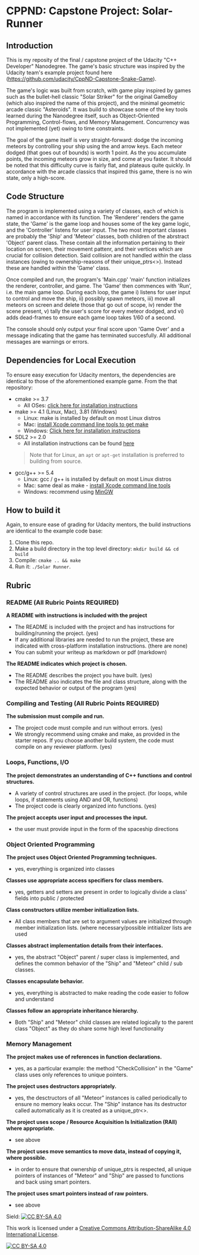 # CPPND: Capstone Project: Solar-Runner

## Introduction

This is my reposity of the final / capstone project of the Udacity "C++ Developer" Nanodegree. The game's basic structure was inspired by the Udacity team's example project found here (https://github.com/udacity/CppND-Capstone-Snake-Game). 

The game's logic was built from scratch, with game play inspired by games such as the bullet-hell classic "Solar Striker" for the original GameBoy (which also inspired the name of this project), and the minimal geometric arcade classic "Asteroids". It was build to showcase some of the key tools learned during the Nanodegree itself, such as Object-Oriented Programming, Control-flows, and Memory Management. Concurrency was not implemented (yet) owing to time constraints.

The goal of the game itself is very straight-forward: dodge the incoming meteors by controlling your ship using the <left> and <right> arrow keys. Each meteor dodged (that goes out of bounds) is worth 1 point. As the you accumulate points, the incoming meteors grow in size, and come at you faster. It should be noted that this difficulty curve is fairly flat, and plateaus quite quickly. In accordance with the arcade classics that inspired this game, there is no win state, only a high-score. 

## Code Structure

The program is implemented using a variety of classes, each of which is named in accordance with its function. The 'Renderer' renders the game state, the 'Game' is the game loop and houses some of the key game logic, and the 'Controller' listens for user input. The two most important classes are probably the 'Ship' and 'Meteor' classes, both children of the abrstract 'Object' parent class. These contain all the information pertaining to their location on screen, their movement pattenr, and their vertices which are crucial for collision detection. Said collision are not handled *within* the class instances (owing to ownership-reasons of their unique_ptrs<>). Instead these are handled within the 'Game' class.

Once compiled and run, the program's 'Main.cpp' 'main' function initializes the renderer, controller, and game. The 'Game' then commences with 'Run', i.e. the main game loop. During each loop, the game i) listens for user input to control and move the ship, ii) possibly spawn meteors, iii) move all meteors on screen and delete those that go out of scope, iv) render the scene present, v) tally the user's score for every meteor dodged, and vi) adds dead-frames to ensure each game loop takes 1/60 of a second.  

The console should only output your final score upon 'Game Over' and a message indicating that the game has terminated succesfully. All additional messages are warnings or errors.

## Dependencies for Local Execution

To ensure easy execution for Udacity mentors, the dependencies are identical to those of the aforementioned example game. From the that repository:

* cmake >= 3.7
  * All OSes: [click here for installation instructions](https://cmake.org/install/)
* make >= 4.1 (Linux, Mac), 3.81 (Windows)
  * Linux: make is installed by default on most Linux distros
  * Mac: [install Xcode command line tools to get make](https://developer.apple.com/xcode/features/)
  * Windows: [Click here for installation instructions](http://gnuwin32.sourceforge.net/packages/make.htm)
* SDL2 >= 2.0
  * All installation instructions can be found [here](https://wiki.libsdl.org/Installation)
  >Note that for Linux, an `apt` or `apt-get` installation is preferred to building from source. 
* gcc/g++ >= 5.4
  * Linux: gcc / g++ is installed by default on most Linux distros
  * Mac: same deal as make - [install Xcode command line tools](https://developer.apple.com/xcode/features/)
  * Windows: recommend using [MinGW](http://www.mingw.org/)

## How to build it

Again, to ensure ease of grading for Udacity mentors, the build instructions are identical to the example code base:

1. Clone this repo.
2. Make a build directory in the top level directory: `mkdir build && cd build`
3. Compile: `cmake .. && make`
4. Run it: `./Solar Runner`.

## Rubric

### README (All Rubric Points REQUIRED)

**A README with instructions is included with the project**
* The README is included with the project and has instructions for building/running the project. (yes)
* If any additional libraries are needed to run the project, these are indicated with cross-platform installation instructions. (there are none)
* You can submit your writeup as markdown or pdf (markdown)

**The README indicates which project is chosen.**
* The README describes the project you have built.  (yes)
* The README also indicates the file and class structure, along with the expected behavior or output of the program (yes)

### Compiling and Testing (All Rubric Points REQUIRED)

**The submission must compile and run.**
* The project code must compile and run without errors. (yes)
* We strongly recommend using cmake and make, as provided in the starter repos. If you choose another build system, the code must compile on any reviewer platform. (yes)

### Loops, Functions, I/O

**The project demonstrates an understanding of C++ functions and control structures.**
* A variety of control structures are used in the project. (for loops, while loops, if statements using AND and OR, functions)
* The project code is clearly organized into functions. (yes)

**The project accepts user input and processes the input.**
* the user must provide input in the form of the spaceship directions

### Object Oriented Programming

**The project uses Object Oriented Programming techniques.**
* yes, everything is organized into classes

**Classes use appropriate access specifiers for class members.**
* yes, getters and setters are present in order to logically divide a class' fields into public / protected

**Class constructors utilize member initialization lists.**
* All class members that are set to argument values are initialized through member initialization lists. (where necessary/possible intitializer lists are used

**Classes abstract implementation details from their interfaces.**
* yes, the abstract "Object" parent / super class is implemented, and defines the common behavior of the "Ship" and "Meteor" child / sub classes.

**Classes encapsulate behavior.**
* yes, everything is abstracted to make reading the code easier to follow and understand 

**Classes follow an appropriate inheritance hierarchy.**
* Both "Ship" and "Meteor" child classes are related logically to the parent class "Object" as they do share some high level functionality

### Memory Management

**The project makes use of references in function declarations.**
* yes, as a particular example: the method "CheckCollision" in the "Game" class uses only references to unique pointers.

**The project uses destructors appropriately.**
* yes, the desctructors of all "Meteor" instances is called periodically to ensure no memory leaks occur. The "Ship" instance has its destructor called automatically as it is created as a unique_ptr<>.

**The project uses scope / Resource Acquisition Is Initialization (RAII) where appropriate.**
* see above

**The project uses move semantics to move data, instead of copying it, where possible.**
* in order to ensure that ownership of unique_ptrs is respected, all unique pointers of instances of "Meteor" and "Ship" are passed to functions and back using smart pointers.

**The project uses smart pointers instead of raw pointers.**
* see above

Sield: [![CC BY-SA 4.0][cc-by-sa-shield]][cc-by-sa]

This work is licensed under a
[Creative Commons Attribution-ShareAlike 4.0 International License][cc-by-sa].

[![CC BY-SA 4.0][cc-by-sa-image]][cc-by-sa]

[cc-by-sa]: http://creativecommons.org/licenses/by-sa/4.0/
[cc-by-sa-image]: https://licensebuttons.net/l/by-sa/4.0/88x31.png
[cc-by-sa-shield]: https://img.shields.io/badge/License-CC%20BY--SA%204.0-lightgrey.svg
